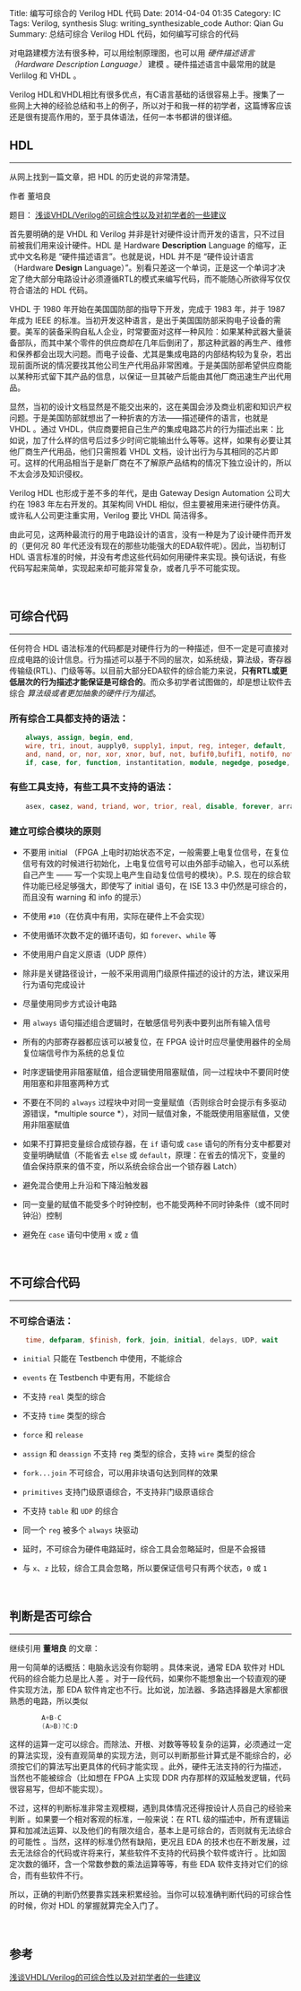 Title: 编写可综合的 Verilog HDL 代码
Date: 2014-04-04 01:35
Category: IC
Tags: Verilog, synthesis
Slug: writing_synthesizable_code
Author: Qian Gu
Summary: 总结可综合 Verilog HDL 代码，如何编写可综合的代码

对电路建模方法有很多种，可以用绘制原理图，也可以用 *硬件描述语言（Hardware Description Language）* 建模 。硬件描述语言中最常用的就是 Verlilog 和 VHDL 。

Verilog HDL和VHDL相比有很多优点，有C语言基础的话很容易上手。搜集了一些网上大神的经验总结和书上的例子，所以对于和我一样的初学者，这篇博客应该还是很有提高作用的，至于具体语法，任何一本书都讲的很详细。

## HDL
* * *
从网上找到一篇文章，把 HDL 的历史说的非常清楚。

作者 董培良 

题目： [浅谈VHDL/Verilog的可综合性以及对初学者的一些建议][blog1]

首先要明确的是 VHDL 和 Verilog 并非是针对硬件设计而开发的语言，只不过目前被我们用来设计硬件。HDL 是 Hardware **Description** Language 的缩写，正式中文名称是 “硬件描述语言”。也就是说，HDL 并不是 “硬件设计语言（Hardware **Design** Language）”。别看只差这一个单词，正是这一个单词才决定了绝大部分电路设计必须遵循RTL的模式来编写代码，而不能随心所欲得写仅仅符合语法的 HDL 代码。

VHDL 于 1980 年开始在美国国防部的指导下开发，完成于 1983 年，并于 1987 年成为 IEEE 的标准。当初开发这种语言，是出于美国国防部采购电子设备的需要。美军的装备采购自私人企业，时常要面对这样一种风险：如果某种武器大量装备部队，而其中某个零件的供应商却在几年后倒闭了，那这种武器的再生产、维修和保养都会出现大问题。而电子设备、尤其是集成电路的内部结构较为复杂，若出现前面所说的情况要找其他公司生产代用品非常困难。于是美国防部希望供应商能以某种形式留下其产品的信息，以保证一旦其破产后能由其他厂商迅速生产出代用品。

显然，当初的设计文档显然是不能交出来的，这在美国会涉及商业机密和知识产权问题。于是美国防部就想出了一种折衷的方法——描述硬件的语言，也就是 VHDL 。通过 VHDL，供应商要把自己生产的集成电路芯片的行为描述出来：比如说，加了什么样的信号后过多少时间它能输出什么等等。这样，如果有必要让其他厂商生产代用品，他们只需照着 VHDL 文档，设计出行为与其相同的芯片即可。这样的代用品相当于是新厂商在不了解原产品结构的情况下独立设计的，所以不太会涉及知识侵权。

Verilog HDL 也形成于差不多的年代，是由 Gateway Design Automation 公司大约在 1983 年左右开发的。其架构同 VHDL 相似，但主要被用来进行硬件仿真。或许私人公司更注重实用，Verilog 要比 VHDL 简洁得多。

由此可见，这两种最流行的用于电路设计的语言，没有一种是为了设计硬件而开发的（更何况 80 年代还没有现在的那些功能强大的EDA软件呢）。因此，当初制订 HDL 语言标准的时候，并没有考虑这些代码如何用硬件来实现。换句话说，有些代码写起来简单，实现起来却可能非常复杂，或者几乎不可能实现。

[blog1]: http://www.dzkf.cn/html/EDAjishu/2006/0720/9.html

<br>

## 可综合代码 
* * *

任何符合 HDL 语法标准的代码都是对硬件行为的一种描述，但不一定是可直接对应成电路的设计信息。行为描述可以基于不同的层次，如系统级，算法级，寄存器传输级(RTL)、门级等等。以目前大部分EDA软件的综合能力来说，**只有RTL或更低层次的行为描述才能保证是可综合的**。而众多初学者试图做的，却是想让软件去综合 *算法级或者更加抽象的硬件行为描述*。

### 所有综合工具都支持的语法：

```Verilog
    always, assign, begin, end, 
    wire, tri, inout, aupply0, supply1, input, reg, integer, default, 
    and, nand, or, nor, xor, xnor, buf, not, bufif0,bufif1, notif0, notif1, 
    if, case, for, function, instantitation, module, negedge, posedge, operators, output, parameter  
```

### 有些工具支持，有些工具不支持的语法：

```Verilog
    asex, casez, wand, triand, wor, trior, real, disable, forever, arrays, memories, repreat, task,while
```

### 建立可综合模块的原则

+ 不要用 initial （FPGA 上电时初始状态不定，一般需要上电复位信号，在复位信号有效的时候进行初始化，上电复位信号可以由外部手动输入，也可以系统自己产生 —— 写一个实现上电产生自动复位信号的模块）。P.S. 现在的综合软件功能已经足够强大，即使写了 initial 语句，在 ISE 13.3 中仍然是可综合的，而且没有 warning 和 info 的提示）

+ 不使用 `#10`（在仿真中有用，实际在硬件上不会实现）

+ 不使用循环次数不定的循环语句，如 `forever`、`while` 等

+ 不使用用户自定义原语（UDP 原件）

+ 除非是关键路径设计，一般不采用调用门级原件描述的设计的方法，建议采用行为语句完成设计

+ 尽量使用同步方式设计电路

+ 用 `always` 语句描述组合逻辑时，在敏感信号列表中要列出所有输入信号

+ 所有的内部寄存器都应该可以被复位，在 FPGA 设计时应尽量使用器件的全局复位端信号作为系统的总复位

+ 时序逻辑使用非阻塞赋值，组合逻辑使用阻塞赋值，同一过程块中不要同时使用阻塞和非阻塞两种方式

+ 不要在不同的 `always` 过程块中对同一变量赋值（否则综合时会提示有多驱动源错误，*multiple source
*），对同一赋值对象，不能既使用阻塞赋值，又使用非阻塞赋值

+ 如果不打算把变量综合成锁存器，在 `if` 语句或 `case` 语句的所有分支中都要对变量明确赋值（不能省去 `else` 或 `default`，原理：在省去的情况下，变量的值会保持原来的值不变，所以系统会综合出一个锁存器 Latch）

+ 避免混合使用上升沿和下降沿触发器

+ 同一变量的赋值不能受多个时钟控制，也不能受两种不同时钟条件（或不同时钟沿）控制

+ 避免在 `case` 语句中使用 `x` 或 `z` 值

<br>

## 不可综合代码
* * *

### 不可综合语法：

```Verilog
    time, defparam, $finish, fork, join, initial, delays, UDP, wait
```

+ `initial` 只能在 Testbench 中使用，不能综合

+ `events` 在 Testbench 中更有用，不能综合

+ 不支持 `real` 类型的综合

+ 不支持 `time` 类型的综合

+ `force` 和 `release`

+ `assign` 和 `deassign` 不支持 `reg` 类型的综合，支持 `wire` 类型的综合

+ `fork...join` 不可综合，可以用非块语句达到同样的效果

+ `primitives` 支持门级原语综合，不支持非门级原语综合

+ 不支持 `table` 和 `UDP` 的综合

+ 同一个 `reg` 被多个 `always` 块驱动

+ 延时，不可综合为硬件电路延时，综合工具会忽略延时，但是不会报错

+ 与 `x`、`z` 比较，综合工具会忽略，所以要保证信号只有两个状态，`0` 或 `1`

<br>

## 判断是否可综合
* * *

继续引用 **董培良** 的文章：

用一句简单的话概括：电脑永远没有你聪明 。具体来说，通常 EDA 软件对 HDL 代码的综合能力总是比人差 。对于一段代码，如果你不能想象出一个较直观的硬件实现方法，那 EDA 软件肯定也不行。比如说，加法器、多路选择器是大家都很熟悉的电路，所以类似

```Verilog
        A+B-C
        (A>B)?C:D
```

这样的运算一定可以综合。而除法、开根、对数等等较复杂的运算，必须通过一定的算法实现，没有直观简单的实现方法，则可以判断那些计算式是不能综合的，必须按它们的算法写出更具体的代码才能实现 。此外，硬件无法支持的行为描述，当然也不能被综合（比如想在 FPGA 上实现 DDR 内存那样的双延触发逻辑，代码很容易写，但却不能实现）。

不过，这样的判断标准非常主观模糊，遇到具体情况还得按设计人员自己的经验来判断 。如果要一个相对客观的标准，一般来说：在 RTL 级的描述中，所有逻辑运算和加减法运算、以及他们的有限次组合，基本上是可综合的，否则就有无法综合的可能性 。当然，这样的标准仍然有缺陷，更况且 EDA 的技术也在不断发展，过去无法综合的代码或许将来行，某些软件不支持的代码换个软件或许行 。比如固定次数的循环，含一个常数参数的乘法运算等等，有些 EDA 软件支持对它们的综合，而有些软件不行。

所以，正确的判断仍然要靠实践来积累经验。当你可以较准确判断代码的可综合性的时候，你对 HDL 的掌握就算完全入门了。

<br>

## 参考

[浅谈VHDL/Verilog的可综合性以及对初学者的一些建议][blog1]
